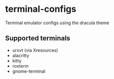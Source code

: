 # terminal-configs
Terminal emulator configs using the dracula theme
## Supported terminals
- urxvt (via Xresources)
- alacritty 
- kitty
- roxterm
- gnome-terminal
